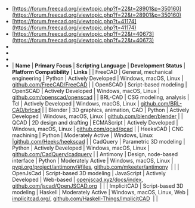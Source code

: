 - [https://forum.freecad.org/viewtopic.php?f=22&t=28901&p=350160](https://forum.freecad.org/viewtopic.php?f=22&t=28901&p=350160)
- [https://forum.freecad.org/viewtopic.php?t=41174](https://forum.freecad.org/viewtopic.php?t=41174)
- [https://forum.freecad.org/viewtopic.php?f=22&t=40673](https://forum.freecad.org/viewtopic.php?f=22&t=40673)
-
-
-
- | **Name** | **Primary Focus** | **Scripting Language** | **Development Status** | **Platform Compatibility** | **Links** |
  | FreeCAD | General, mechanical engineering | Python | Actively Developed | Windows, macOS, Linux | [github.com/FreeCAD/FreeCAD](https://github.com/FreeCAD/FreeCAD) |
  | OpenSCAD | Script-based modeling | OpenSCAD | Actively Developed | Windows, macOS, Linux | [github.com/openscad/openscad](https://github.com/openscad/openscad) |
  | BRL-CAD | CSG modeling, analysis | Tcl | Actively Developed | Windows, macOS, Linux | [github.com/BRL-CAD/brlcad](https://github.com/BRL-CAD/brlcad) |
  | Blender | 3D graphics, animation, CAD | Python | Actively Developed | Windows, macOS, Linux | [github.com/blender/blender](https://github.com/blender/blender) |
  | QCAD | 2D design and drafting | ECMAScript | Actively Developed | Windows, macOS, Linux | [github.com/qcad/qcad](https://github.com/qcad/qcad) |
  | HeeksCAD | CNC machining | Python | Moderately Active | Windows, Linux |[github.com/Heeks/heekscad](https://github.com/Heeks/heekscad) |
  | CadQuery | Parametric 3D modeling | Python | Actively Developed | Windows, macOS, Linux | [github.com/CadQuery/cadquery](https://github.com/CadQuery/cadquery) |
  | Antimony | Design, node-based interface | Python | Moderately Active | Windows, macOS, Linux | [pypi.org/project/antimony/#files](https://pypi.org/project/antimony/#files), [github.com/mkeeter/antimony](https://github.com/mkeeter/antimony)  | |
  | OpenJsCad | Script-based 3D modeling | JavaScript | Actively Developed | Web-based | [openjscad.xyz/docs/index](https://openjscad.xyz/docs/index.html), [github.com/jscad/OpenJSCAD.org](https://github.com/jscad/OpenJSCAD.org)  | |
  | ImplicitCAD | Script-based 3D modeling | Haskell | Moderately Active | Windows, macOS, Linux, Web | [implicitcad.org/](http://implicitcad.org/), [github.com/Haskell-Things/ImplicitCAD](https://github.com/Haskell-Things/ImplicitCAD)  | |
